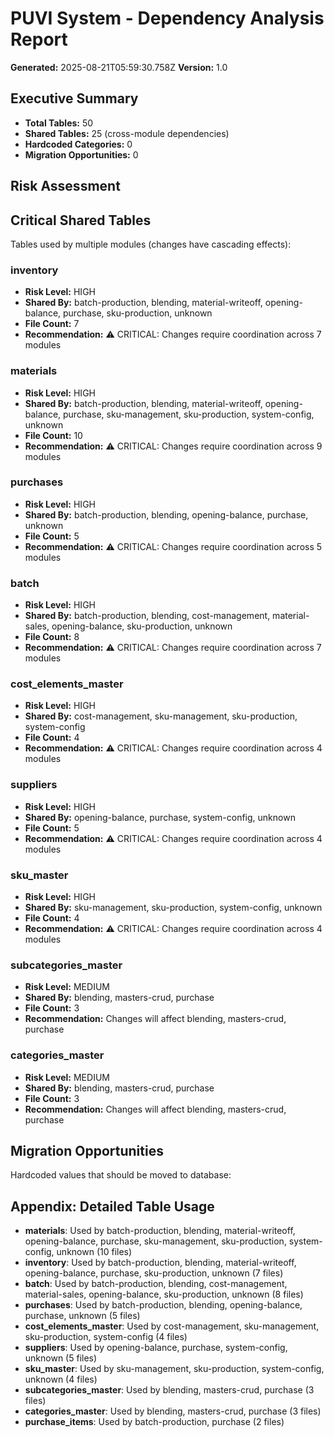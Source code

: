 # PUVI System - Dependency Analysis Report

**Generated:** 2025-08-21T05:59:30.758Z
**Version:** 1.0

## Executive Summary

- **Total Tables:** 50
- **Shared Tables:** 25 (cross-module dependencies)
- **Hardcoded Categories:** 0
- **Migration Opportunities:** 0

## Risk Assessment

## Critical Shared Tables

Tables used by multiple modules (changes have cascading effects):

### inventory
- **Risk Level:** HIGH
- **Shared By:** batch-production, blending, material-writeoff, opening-balance, purchase, sku-production, unknown
- **File Count:** 7
- **Recommendation:** ⚠️ CRITICAL: Changes require coordination across 7 modules

### materials
- **Risk Level:** HIGH
- **Shared By:** batch-production, blending, material-writeoff, opening-balance, purchase, sku-management, sku-production, system-config, unknown
- **File Count:** 10
- **Recommendation:** ⚠️ CRITICAL: Changes require coordination across 9 modules

### purchases
- **Risk Level:** HIGH
- **Shared By:** batch-production, blending, opening-balance, purchase, unknown
- **File Count:** 5
- **Recommendation:** ⚠️ CRITICAL: Changes require coordination across 5 modules

### batch
- **Risk Level:** HIGH
- **Shared By:** batch-production, blending, cost-management, material-sales, opening-balance, sku-production, unknown
- **File Count:** 8
- **Recommendation:** ⚠️ CRITICAL: Changes require coordination across 7 modules

### cost_elements_master
- **Risk Level:** HIGH
- **Shared By:** cost-management, sku-management, sku-production, system-config
- **File Count:** 4
- **Recommendation:** ⚠️ CRITICAL: Changes require coordination across 4 modules

### suppliers
- **Risk Level:** HIGH
- **Shared By:** opening-balance, purchase, system-config, unknown
- **File Count:** 5
- **Recommendation:** ⚠️ CRITICAL: Changes require coordination across 4 modules

### sku_master
- **Risk Level:** HIGH
- **Shared By:** sku-management, sku-production, system-config, unknown
- **File Count:** 4
- **Recommendation:** ⚠️ CRITICAL: Changes require coordination across 4 modules

### subcategories_master
- **Risk Level:** MEDIUM
- **Shared By:** blending, masters-crud, purchase
- **File Count:** 3
- **Recommendation:** Changes will affect blending, masters-crud, purchase

### categories_master
- **Risk Level:** MEDIUM
- **Shared By:** blending, masters-crud, purchase
- **File Count:** 3
- **Recommendation:** Changes will affect blending, masters-crud, purchase

## Migration Opportunities

Hardcoded values that should be moved to database:

## Appendix: Detailed Table Usage

- **materials**: Used by batch-production, blending, material-writeoff, opening-balance, purchase, sku-management, sku-production, system-config, unknown (10 files)
- **inventory**: Used by batch-production, blending, material-writeoff, opening-balance, purchase, sku-production, unknown (7 files)
- **batch**: Used by batch-production, blending, cost-management, material-sales, opening-balance, sku-production, unknown (8 files)
- **purchases**: Used by batch-production, blending, opening-balance, purchase, unknown (5 files)
- **cost_elements_master**: Used by cost-management, sku-management, sku-production, system-config (4 files)
- **suppliers**: Used by opening-balance, purchase, system-config, unknown (5 files)
- **sku_master**: Used by sku-management, sku-production, system-config, unknown (4 files)
- **subcategories_master**: Used by blending, masters-crud, purchase (3 files)
- **categories_master**: Used by blending, masters-crud, purchase (3 files)
- **purchase_items**: Used by batch-production, purchase (2 files)